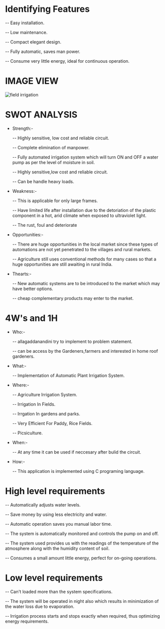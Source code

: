 # Identifying Features

  -- Easy installation.

  -- Low maintenance.

  -- Compact elegant design.

  -- Fully automatic, saves man power.

  -- Consume very little energy, ideal for continuous operation.

# IMAGE VIEW
![field irrigation](https://user-images.githubusercontent.com/94392060/144356876-c131b429-d63e-4d67-98f6-3505a65c7d70.jpeg)


# SWOT ANALYSIS

* Strength:-

  -- Highly sensitive, low cost and reliable circuit.

  -- Complete elimination of manpower.

  -- Fully automated irrigation system which will turn ON and OFF a water pump as per the level of moisture in soil.

  -- Highly sensitive,low cost and reliable circuit.

  -- Can be handle heavy loads.

* Weakness:-

  -- This is applicable for only large frames.

  -- Have limited life after installation due to the detoriation of the plastic component in a hot, arid climate when exposed to ultraviolet light.

  -- The rust, foul and deteriorate

* Opportunities:-

  -- There are huge opportunities in the local market since these types of automations are not yet penetrated to the villages and rural markets.

  -- Agriculture still uses conventional methods for many cases so that a huge opportunities are still awaiting in rural India.

* Thearts:-

  -- New automatic systems are to be introduced to the market which may have better options.

  -- cheap complementary products may enter to the market.

# 4W's and 1H

* Who:-

  -- allagaddanandini try to implement to problem statement.

  -- can be access by the Gardeners,farmers and interested in home roof gardeners.

* What:-

  -- Implementation of Automatic Plant Irrigation System.

* Where:-

  -- Agriculture Irrigation System.

  -- Irrigation In Fields.

  -- Irrgation In gardens and parks.

  -- Very Efficient For Paddy, Rice Fields.

  -- Picsiculture.

* When:-

  -- At any time it can be used if neccesary after bulid the circuit.

* How:-

  -- This application is implemented using C programing language.

# High level requirements

  -- Automatically adjusts water levels.

  -- Save money by using less electricity and water.

  -- Automatic operation saves you manual labor time.

  -- The system is automatically monitored and controls the pump on and off.

  -- The system used provides us with the readings of the temperature of the atmosphere along with the humidity content of soil.

  -- Consumes a small amount little energy, perfect for on-going operations.

# Low level requirements

  -- Can't loaded more than the system specifications.

  -- The system will be operated in night also which results in minimization of the water loss due to evaporation.

  -- Irrigation process starts and stops exactly when required, thus optimizing energy requirements.
